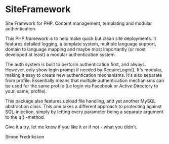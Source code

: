 # SiteFramework
Site Framwork for PHP. Content management, templating and modular authentication.

This PHP framework is to help make quick but clean site deployments. It features detailed logging, a template system, multiple language support, domain to language mapping and maybe most importantly (or most developed at least) a modular authentication system.

The auth system is built to perform authentication first, and always. However, only show login prompt if needed by RequireLogin(). It's modular, making it easy to create new authentication mechanisms. It's also separate from profile. Essentially means that multiple authentication mechanisms can be used for the same profile (i.e login via Facebook or Active Directory to your, same, profile).

This package also features upload file handling, and yet another MySQL abstraction class. This one takes a different approach to protecting against SQL-injection, simply by letting every parameter being a separate argument to the q() -method.

Give it a try, let me know if you like it or if not - what you didn't.

Simon Fredriksson
